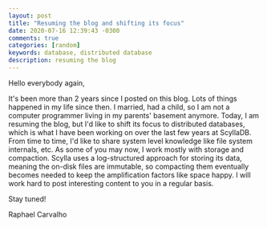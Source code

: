 ```yaml
---
layout: post
title: "Resuming the blog and shifting its focus"
date: 2020-07-16 12:39:43 -0300
comments: true
categories: [random]
keywords: database, distributed database
description: resuming the blog
---
```


Hello everybody again,

It's been more than 2 years since I posted on this blog. Lots of things happened in my life since then. I married, had a child, so I am not a computer programmer living in my parents' basement anymore. Today, I am resuming the blog, but I'd like to shift its focus to distributed databases, which is what I have been working on over the last few years at ScyllaDB. From time to time, I'd like to share system level knowledge like file system internals, etc. As some of you may now, I work mostly with storage and compaction. Scylla uses a log-structured approach for storing its data, meaning the on-disk files are immutable, so compacting them eventually becomes needed to keep the amplification factors like space happy. I will work hard to post interesting content to you in a regular basis.

Stay tuned!

Raphael Carvalho

